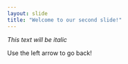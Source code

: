 ```yaml
---
layout: slide
title: "Welcome to our second slide!"
---
```

*This text will be italic*

Use the left arrow to go back!
